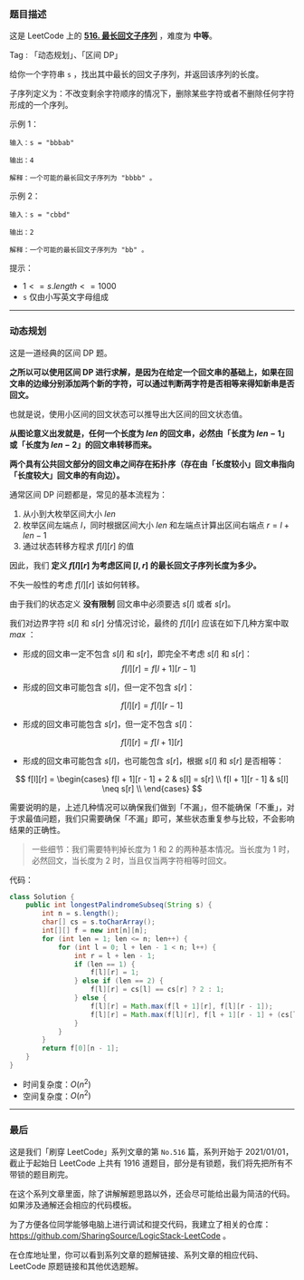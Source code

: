 ### 题目描述

这是 LeetCode 上的 **[516. 最长回文子序列](https://leetcode-cn.com/problems/longest-palindromic-subsequence/solution/gong-shui-san-xie-qu-jian-dp-qiu-jie-zui-h2ya/)** ，难度为 **中等**。

Tag : 「动态规划」、「区间 DP」



给你一个字符串 `s` ，找出其中最长的回文子序列，并返回该序列的长度。

子序列定义为：不改变剩余字符顺序的情况下，删除某些字符或者不删除任何字符形成的一个序列。


示例 1：
```
输入：s = "bbbab"

输出：4

解释：一个可能的最长回文子序列为 "bbbb" 。
```
示例 2：
```
输入：s = "cbbd"

输出：2

解释：一个可能的最长回文子序列为 "bb" 。
```

提示：
* $1 <= s.length <= 1000$
* `s` 仅由小写英文字母组成

---

### 动态规划

这是一道经典的区间 DP 题。

**之所以可以使用区间 DP 进行求解，是因为在给定一个回文串的基础上，如果在回文串的边缘分别添加两个新的字符，可以通过判断两字符是否相等来得知新串是否回文。**

也就是说，使用小区间的回文状态可以推导出大区间的回文状态值。

**从图论意义出发就是，任何一个长度为 $len$ 的回文串，必然由「长度为 $len - 1$」或「长度为 $len - 2$」的回文串转移而来。**

**两个具有公共回文部分的回文串之间存在拓扑序（存在由「长度较小」回文串指向「长度较大」回文串的有向边）。**

通常区间 DP 问题都是，常见的基本流程为：

1. 从小到大枚举区间大小 $len$
2. 枚举区间左端点 $l$，同时根据区间大小 $len$ 和左端点计算出区间右端点 $r = l + len - 1$
3. 通过状态转移方程求 $f[l][r]$ 的值

因此，我们 **定义 $f[l][r]$ 为考虑区间 $[l, r]$ 的最长回文子序列长度为多少。**

不失一般性的考虑 $f[l][r]$ 该如何转移。

由于我们的状态定义 **没有限制** 回文串中必须要选 $s[l]$ 或者 $s[r]$。

我们对边界字符 $s[l]$ 和 $s[r]$ 分情况讨论，最终的 $f[l][r]$ 应该在如下几种方案中取 $max$ ：

* 形成的回文串一定不包含 $s[l]$ 和 $s[r]$，即完全不考虑 $s[l]$ 和 $s[r]$：
$$
f[l][r] = f[l + 1][r - 1]
$$

* 形成的回文串可能包含 $s[l]$，但一定不包含 $s[r]$：

$$
f[l][r] = f[l][r - 1]
$$

* 形成的回文串可能包含 $s[r]$，但一定不包含 $s[l]$：

$$
f[l][r] = f[l + 1][r]
$$

* 形成的回文串可能包含 $s[l]$，也可能包含 $s[r]$，根据 $s[l]$ 和 $s[r]$ 是否相等：

$$
f[l][r] = \begin{cases}
f[l + 1][r - 1] + 2 & s[l] = s[r] \\
f[l + 1][r - 1] & s[l] \neq s[r] \\
\end{cases}
$$

需要说明的是，上述几种情况可以确保我们做到「不漏」，但不能确保「不重」，对于求最值问题，我们只需要确保「不漏」即可，某些状态重复参与比较，不会影响结果的正确性。

> 一些细节：我们需要特判掉长度为 $1$ 和 $2$ 的两种基本情况。当长度为 $1$ 时，必然回文，当长度为 $2$ 时，当且仅当两字符相等时回文。

代码：
```Java
class Solution {
    public int longestPalindromeSubseq(String s) {
        int n = s.length();
        char[] cs = s.toCharArray();
        int[][] f = new int[n][n]; 
        for (int len = 1; len <= n; len++) {
            for (int l = 0; l + len - 1 < n; l++) {
                int r = l + len - 1;
                if (len == 1) {
                    f[l][r] = 1;
                } else if (len == 2) {
                    f[l][r] = cs[l] == cs[r] ? 2 : 1;
                } else {
                    f[l][r] = Math.max(f[l + 1][r], f[l][r - 1]);
                    f[l][r] = Math.max(f[l][r], f[l + 1][r - 1] + (cs[l] == cs[r] ? 2 : 0));
                }
            }
        }
        return f[0][n - 1];
    }
}
```
* 时间复杂度：$O(n^2)$
* 空间复杂度：$O(n^2)$

---

### 最后

这是我们「刷穿 LeetCode」系列文章的第 `No.516` 篇，系列开始于 2021/01/01，截止于起始日 LeetCode 上共有 1916 道题目，部分是有锁题，我们将先把所有不带锁的题目刷完。

在这个系列文章里面，除了讲解解题思路以外，还会尽可能给出最为简洁的代码。如果涉及通解还会相应的代码模板。

为了方便各位同学能够电脑上进行调试和提交代码，我建立了相关的仓库：https://github.com/SharingSource/LogicStack-LeetCode 。

在仓库地址里，你可以看到系列文章的题解链接、系列文章的相应代码、LeetCode 原题链接和其他优选题解。

